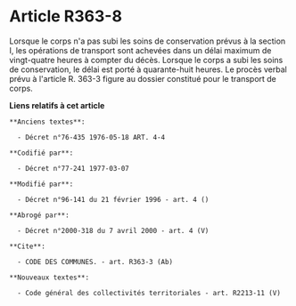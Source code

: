 # Article R363-8

Lorsque le corps n'a pas subi les soins de conservation prévus à la section I, les opérations de transport sont achevées dans
un délai maximum de vingt-quatre heures à compter du décès. Lorsque le corps a subi les soins de conservation, le délai est
porté à quarante-huit heures. Le procès verbal prévu à l'article R. 363-3 figure au dossier constitué pour le transport de
corps.

**Liens relatifs à cet article**

	**Anciens textes**:

	  - Décret n°76-435 1976-05-18 ART. 4-4

	**Codifié par**:

	  - Décret n°77-241 1977-03-07

	**Modifié par**:

	  - Décret n°96-141 du 21 février 1996 - art. 4 ()

	**Abrogé par**:

	  - Décret n°2000-318 du 7 avril 2000 - art. 4 (V)

	**Cite**:

	  - CODE DES COMMUNES. - art. R363-3 (Ab)

	**Nouveaux textes**:

	  - Code général des collectivités territoriales - art. R2213-11 (V)
